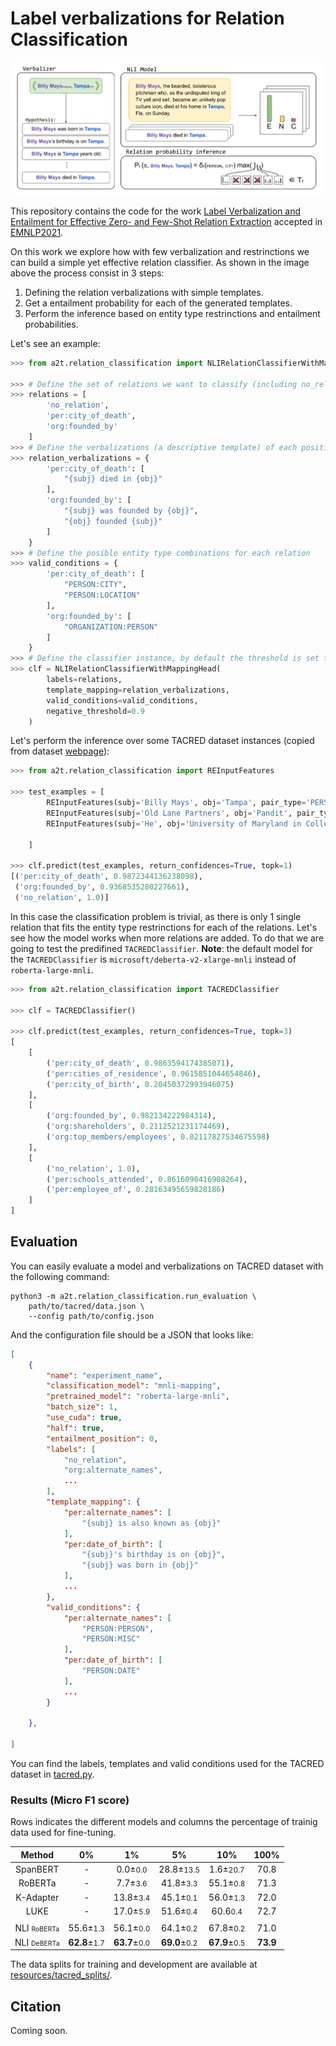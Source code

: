 # Label verbalizations for Relation Classification

<img src="../../imgs/RE_NLI_white_bg.svg" style="border-radius: 15px">

This repository contains the code for the work [Label Verbalization and Entailment for Effective Zero- and Few-Shot Relation Extraction]() accepted in [EMNLP2021](https://2021.emnlp.org/).

On this work we explore how with few verbalization and restrinctions we can build a simple yet effective relation classifier. As shown in the image above the process consist in 3 steps:

1. Defining the relation verbalizations with simple templates.
2. Get a entailment probability for each of the generated templates.
3. Perform the inference based on entity type restrinctions and entailment probabilities.

Let's see an example:

```python
>>> from a2t.relation_classification import NLIRelationClassifierWithMappingHead

>>> # Define the set of relations we want to classify (including no_relation in the first position!)
>>> relations = [
        'no_relation',
        'per:city_of_death',
        'org:founded_by'
    ]
>>> # Define the verbalizations (a descriptive template) of each positive relation
>>> relation_verbalizations = {
        'per:city_of_death': [
            "{subj} died in {obj}"
        ],
        'org:founded_by': [
            "{subj} was founded by {obj}",
            "{obj} founded {subj}"
        ]
    }
>>> # Define the posible entity type combinations for each relation
>>> valid_conditions = {
        'per:city_of_death': [
            "PERSON:CITY",
            "PERSON:LOCATION"
        ],
        'org:founded_by': [
            "ORGANIZATION:PERSON"
        ]
    }
>>> # Define the classifier instance, by default the threshold is set to 0.95
>>> clf = NLIRelationClassifierWithMappingHead(
        labels=relations, 
        template_mapping=relation_verbalizations,
        valid_conditions=valid_conditions,
        negative_threshold=0.9
    )
``` 

Let's perform the inference over some TACRED dataset instances (copied from dataset [webpage](https://nlp.stanford.edu/projects/tacred/)):

```python
>>> from a2t.relation_classification import REInputFeatures

>>> test_examples = [
        REInputFeatures(subj='Billy Mays', obj='Tampa', pair_type='PERSON:CITY', context='Billy Mays, the bearded, boisterous pitchman who, as the undisputed king of TV yell and sell, became an unlikely pop culture icon, died at his home in Tampa, Fla, on Sunday', label='per:city_of_death'),
        REInputFeatures(subj='Old Lane Partners', obj='Pandit', pair_type='ORGANIZATION:PERSON', context='Pandit worked at the brokerage Morgan Stanley for about 11 years until 2005, when he and some Morgan Stanley colleagues quit and later founded the hedge fund Old Lane Partners.', label='org:founded_by'),
        REInputFeatures(subj='He', obj='University of Maryland in College Park', pair_type='PERSON:ORGANIZATION', context='He received an undergraduate degree from Morgan State University in 1950 and applied for admission to graduate school at the University of Maryland in College Park.', label='no_relation')

    ]

>>> clf.predict(test_examples, return_confidences=True, topk=1)
[('per:city_of_death', 0.9872344136238098), 
 ('org:founded_by', 0.9368535280227661), 
 ('no_relation', 1.0)]
```

In this case the classification problem is trivial, as there is only 1 single relation that fits the entity type restrinctions for each of the relations. Let's see how the model works when more relations are added. To do that we are going to test the predifined `TACREDClassifier`. **Note**: the default model for the `TACREDClassifier` is `microsoft/deberta-v2-xlarge-mnli` instead of `roberta-large-mnli`.

```python
>>> from a2t.relation_classification import TACREDClassifier

>>> clf = TACREDClassifier()

>>> clf.predict(test_examples, return_confidences=True, topk=3)
[
    [
        ('per:city_of_death', 0.9863594174385071), 
        ('per:cities_of_residence', 0.9615851044654846), 
        ('per:city_of_birth', 0.20450372993946075)
    ], 
    [
        ('org:founded_by', 0.982134222984314), 
        ('org:shareholders', 0.2112521231174469), 
        ('org:top_members/employees', 0.02117827534675598)
    ], 
    [
        ('no_relation', 1.0),
        ('per:schools_attended', 0.8616090416908264), 
        ('per:employee_of', 0.28163495659828186) 
    ]
]
```

## Evaluation

You can easily evaluate a model and verbalizations on TACRED dataset with the following command:

```shell script
python3 -m a2t.relation_classification.run_evaluation \
    path/to/tacred/data.json \
    --config path/to/config.json
```

And the configuration file should be a JSON that looks like:

```json
[
    {
        "name": "experiment_name",
        "classification_model": "mnli-mapping",
        "pretrained_model": "roberta-large-mnli",
        "batch_size": 1,
        "use_cuda": true,
        "half": true,
        "entailment_position": 0,
        "labels": [
            "no_relation",
            "org:alternate_names",
            ...
        ],
        "template_mapping": {
            "per:alternate_names": [
                "{subj} is also known as {obj}"
            ],
            "per:date_of_birth": [
                "{subj}'s birthday is on {obj}",
                "{subj} was born in {obj}"
            ],
            ...
        },
        "valid_conditions": {
            "per:alternate_names": [
                "PERSON:PERSON",
                "PERSON:MISC"
            ],
            "per:date_of_birth": [
                "PERSON:DATE"
            ],
            ...
        }

    },
    
]
```

You can find the labels, templates and valid conditions used for the TACRED dataset in [tacred.py](./tacred.py).

### Results (Micro F1 score)
Rows indicates the different models and columns the percentage of trainig data used for fine-tuning.

| Method | 0% | 1% | 5% | 10% | 100% |
|:------:|:----:|:---------:|:------:|:--------:|:----------:|
| SpanBERT | - | 0.0±<small>0.0</small> | 28.8±<small>13.5</small> | 1.6±<small>20.7 | 70.8 |
| RoBERTa | - | 7.7±<small>3.6</small> | 41.8±<small>3.3</small> | 55.1±<small>0.8</small> | 71.3 |
| K-Adapter | - | 13.8±<small>3.4</small> | 45.1±<small>0.1</small> | 56.0±<small>1.3</small> | 72.0 |
| LUKE | - | 17.0±<small>5.9</small> | 51.6±<small>0.4</small> | 60.6<small>0.4</small> | 72.7 |
| | | | |
| NLI <span style="font-size:75%">RoBERTa</span> | 55.6±<small>1.3</small> | 56.1±<small>0.0</small> | 64.1±<small>0.2</small> | 67.8±<small>0.2</small> | 71.0 |
| NLI <span style="font-size:75%">DeBERTa</span> | **62.8**±<small>1.7</small> | **63.7**±<small>0.0</small> | **69.0**±<small>0.2</small> | **67.9**±<small>0.5</small> | **73.9** |

The data splits for training and development are available at [resources/tacred_splits/](../../resources/tacred_splits/).

## Citation

Coming soon.